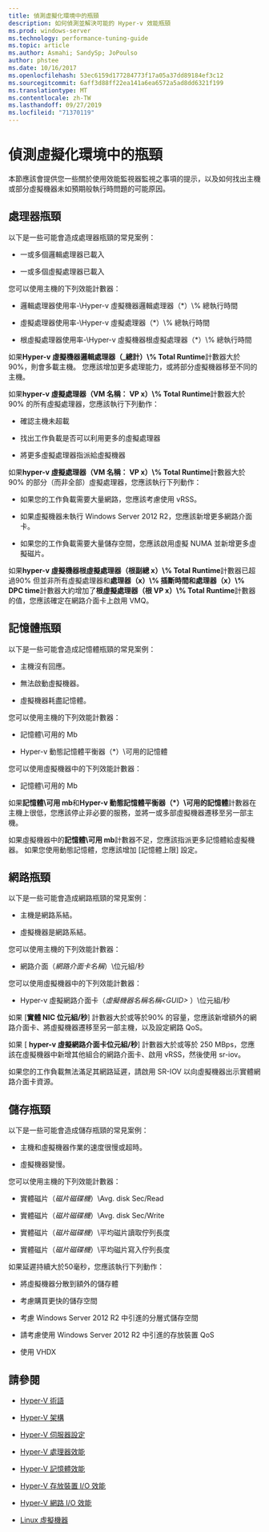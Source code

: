 ```yaml
---
title: 偵測虛擬化環境中的瓶頸
description: 如何偵測並解決可能的 Hyper-v 效能瓶頸
ms.prod: windows-server
ms.technology: performance-tuning-guide
ms.topic: article
ms.author: Asmahi; SandySp; JoPoulso
author: phstee
ms.date: 10/16/2017
ms.openlocfilehash: 53ec6159d177284773f17a05a37dd89184ef3c12
ms.sourcegitcommit: 6aff3d88ff22ea141a6ea6572a5ad8dd6321f199
ms.translationtype: MT
ms.contentlocale: zh-TW
ms.lasthandoff: 09/27/2019
ms.locfileid: "71370119"
---
```

# <a name="detecting-bottlenecks-in-a-virtualized-environment"></a>偵測虛擬化環境中的瓶頸

本節應該會提供您一些關於使用效能監視器監視之事項的提示，以及如何找出主機或部分虛擬機器未如預期般執行時問題的可能原因。

## <a name="processor-bottlenecks"></a>處理器瓶頸

以下是一些可能會造成處理器瓶頸的常見案例：

-   一或多個邏輯處理器已載入

-   一或多個虛擬處理器已載入

您可以使用主機的下列效能計數器：

-   邏輯處理器使用率-\\Hyper-v 虛擬機器邏輯處理器（\*）\\% 總執行時間

-   虛擬處理器使用率-\\Hyper-v 虛擬處理器（\*）\\% 總執行時間

-   根虛擬處理器使用率-\\Hyper-v 虛擬機器根虛擬處理器（\*）\\% 總執行時間

如果**Hyper-v 虛擬機器邏輯處理器（\_總計）\\% Total Runtime**計數器大於90%，則會多載主機。 您應該增加更多處理能力，或將部分虛擬機器移至不同的主機。

如果**hyper-v 虛擬處理器（VM 名稱： VP x）\\% Total Runtime**計數器大於90% 的所有虛擬處理器，您應該執行下列動作：

-   確認主機未超載

-   找出工作負載是否可以利用更多的虛擬處理器

-   將更多虛擬處理器指派給虛擬機器

如果**hyper-v 虛擬處理器（VM 名稱： VP x）\\% Total Runtime**計數器大於90% 的部分（而非全部）虛擬處理器，您應該執行下列動作：

-   如果您的工作負載需要大量網路，您應該考慮使用 vRSS。

-   如果虛擬機器未執行 Windows Server 2012 R2，您應該新增更多網路介面卡。

-   如果您的工作負載需要大量儲存空間，您應該啟用虛擬 NUMA 並新增更多虛擬磁片。

如果**hyper-v 虛擬機器根虛擬處理器（根副總 x）\\% Total Runtime**計數器已超過90% 但並非所有虛擬處理器和**處理器（x）\\% 插斷時間和處理器（x）\\% DPC time**計數器大約增加了**根虛擬處理器（根 VP x）\\% Total Runtime**計數器的值，您應該確定在網路介面卡上啟用 VMQ。

## <a name="memory-bottlenecks"></a>記憶體瓶頸

以下是一些可能會造成記憶體瓶頸的常見案例：

-   主機沒有回應。

-   無法啟動虛擬機器。

-   虛擬機器耗盡記憶體。

您可以使用主機的下列效能計數器：

-   記憶體\\可用的 Mb

-   Hyper-v 動態記憶體平衡器（\*）\\可用的記憶體

您可以使用虛擬機器中的下列效能計數器：

-   記憶體\\可用的 Mb

如果**記憶體\\可用 mb**和**Hyper-v 動態記憶體平衡器（\*）\\可用的記憶體**計數器在主機上很低，您應該停止非必要的服務，並將一或多部虛擬機器遷移至另一部主機。

如果虛擬機器中的**記憶體\\可用 mb**計數器不足，您應該指派更多記憶體給虛擬機器。 如果您使用動態記憶體，您應該增加 [記憶體上限] 設定。

## <a name="network-bottlenecks"></a>網路瓶頸

以下是一些可能會造成網路瓶頸的常見案例：

-   主機是網路系結。

-   虛擬機器是網路系結。

您可以使用主機的下列效能計數器：

-   網路介面（*網路介面卡名稱*）\\位元組/秒

您可以使用虛擬機器中的下列效能計數器：

-   Hyper-v 虛擬網路介面卡（*虛擬機器名稱名稱&lt;GUID&gt;* ）\\位元組/秒

如果 [**實體 NIC 位元組/秒**] 計數器大於或等於90% 的容量，您應該新增額外的網路介面卡、將虛擬機器遷移至另一部主機，以及設定網路 QoS。

如果 [ **hyper-v 虛擬網路介面卡位元組/秒**] 計數器大於或等於 250 MBps，您應該在虛擬機器中新增其他組合的網路介面卡、啟用 vRSS，然後使用 sr-iov。

如果您的工作負載無法滿足其網路延遲，請啟用 SR-IOV 以向虛擬機器出示實體網路介面卡資源。

## <a name="storage-bottlenecks"></a>儲存瓶頸

以下是一些可能會造成儲存瓶頸的常見案例：

-   主機和虛擬機器作業的速度很慢或超時。

-   虛擬機器變慢。

您可以使用主機的下列效能計數器：

-   實體磁片（*磁片磁碟機*）\\Avg. disk Sec/Read

-   實體磁片（*磁片磁碟機*）\\Avg. disk Sec/Write

-   實體磁片（*磁片磁碟機*）\\平均磁片讀取佇列長度

-   實體磁片（*磁片磁碟機*）\\平均磁片寫入佇列長度

如果延遲持續大於50毫秒，您應該執行下列動作：

-   將虛擬機器分散到額外的儲存體

-   考慮購買更快的儲存空間

-   考慮 Windows Server 2012 R2 中引進的分層式儲存空間

-   請考慮使用 Windows Server 2012 R2 中引進的存放裝置 QoS

-   使用 VHDX

## <a name="see-also"></a>請參閱

-   [Hyper-V 術語](terminology.md)

-   [Hyper-V 架構](architecture.md)

-   [Hyper-V 伺服器設定](configuration.md)

-   [Hyper-V 處理器效能](processor-performance.md)

-   [Hyper-V 記憶體效能](memory-performance.md)

-   [Hyper-V 存放裝置 I/O 效能](storage-io-performance.md)

-   [Hyper-V 網路 I/O 效能](network-io-performance.md)

-   [Linux 虛擬機器](linux-virtual-machine-considerations.md)
